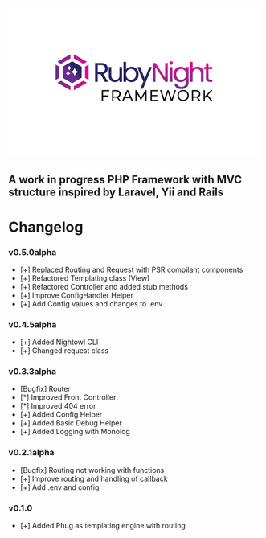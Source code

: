 ![RubyNight](public/img/logo.png)

## A work in progress PHP Framework with MVC structure inspired by Laravel, Yii and Rails

# Changelog

### v0.5.0alpha

- [+] Replaced Routing and Request with PSR compilant components
- [+] Refactored Templating class (View)
- [+] Refactored Controller and added stub methods
- [+] Improve ConfigHandler Helper
- [+] Add Config values and changes to .env

### v0.4.5alpha

- [+] Added Nightowl CLI
- [+] Changed request class

### v0.3.3alpha

- [Bugfix] Router
- [*] Improved Front Controller
- [*] Improved 404 error
- [+] Added Config Helper
- [+] Added Basic Debug Helper
- [+] Added Logging with Monolog

### v0.2.1alpha

- [Bugfix] Routing not working with functions
- [+] Improve routing and handling of callback
- [+] Add .env and config

### v0.1.0

- [+] Added Phug as templating engine with routing
